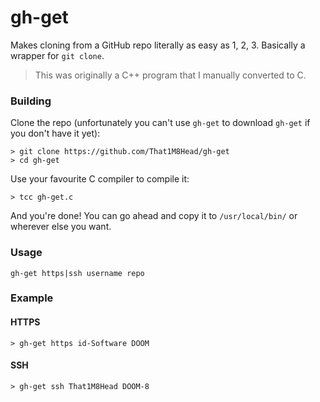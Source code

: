 # gh-get
Makes cloning from a GitHub repo literally as easy as 1, 2, 3.
Basically a wrapper for `git clone`.

> This was originally a C++ program that I manually converted to C.

### Building
Clone the repo (unfortunately you can't use `gh-get` to download `gh-get` if you don't have it yet):
```
> git clone https://github.com/That1M8Head/gh-get
> cd gh-get
```
Use your favourite C compiler to compile it:
```
> tcc gh-get.c
```
And you're done! You can go ahead and copy it to `/usr/local/bin/` or wherever else you want.

### Usage
```
gh-get https|ssh username repo
```

### Example
#### HTTPS
```
> gh-get https id-Software DOOM
```
#### SSH
```
> gh-get ssh That1M8Head DOOM-8
```
